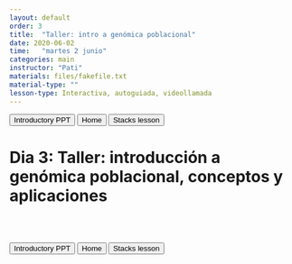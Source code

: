 ```yaml
---
layout: default
order: 3
title:  "Taller: intro a genómica poblacional"
date: 2020-06-02
time:   "martes 2 junio"
categories: main
instructor: "Pati"
materials: files/fakefile.txt
material-type: ""
lesson-type: Interactiva, autoguiada, videollamada
---
```


<a href="https://rdtarvin.github.io/IBS2019_Genomics-of-Biodiversity/main/2019/08/05/01-introduction.html"><button>Introductory PPT</button></a>		<a href="https://rdtarvin.github.io/IBS2019_Genomics-of-Biodiversity/"><button>Home</button></a>    <a href="https://rdtarvin.github.io/IBS2019_Genomics-of-Biodiversity/main/2019/08/05/05-stacks-epi.html"><button>Stacks lesson</button></a>


# Dia 3: Taller: introducción a genómica poblacional, conceptos y aplicaciones



<br><br>

<a href="https://rdtarvin.github.io/IBS2019_Genomics-of-Biodiversity/main/2019/08/05/01-introduction.html"><button>Introductory PPT</button></a>		<a href="https://rdtarvin.github.io/IBS2019_Genomics-of-Biodiversity/"><button>Home</button></a>    <a href="https://rdtarvin.github.io/IBS2019_Genomics-of-Biodiversity/main/2019/08/05/05-stacks-epi.html"><button>Stacks lesson</button></a>



